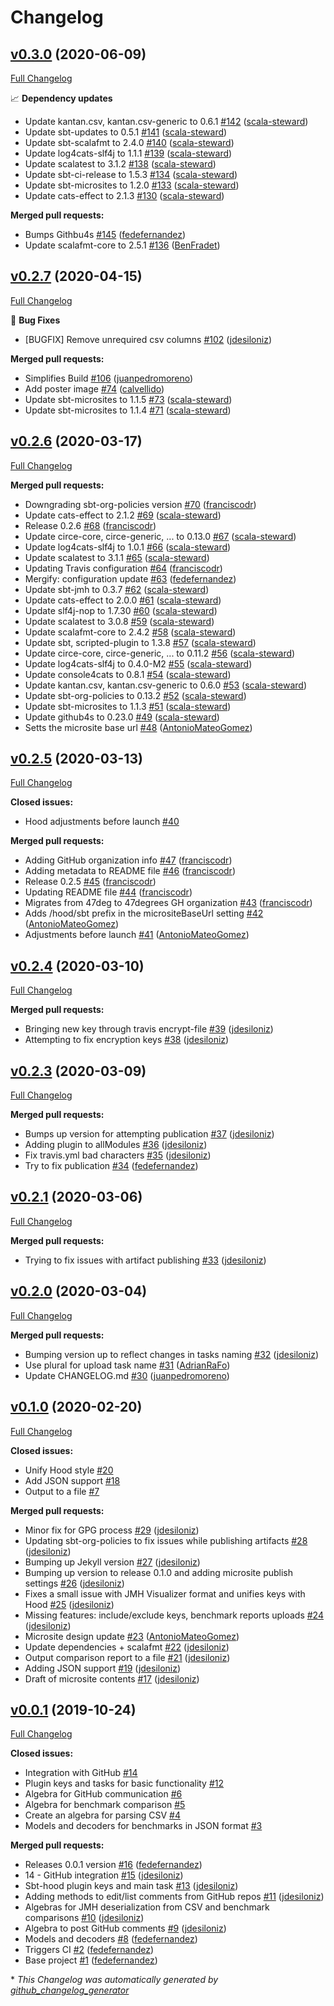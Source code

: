 # Changelog

## [v0.3.0](https://github.com/47degrees/sbt-hood/tree/v0.3.0) (2020-06-09)

[Full Changelog](https://github.com/47degrees/sbt-hood/compare/v0.2.7...v0.3.0)

📈 **Dependency updates**

- Update kantan.csv, kantan.csv-generic to 0.6.1 [\#142](https://github.com/47degrees/sbt-hood/pull/142) ([scala-steward](https://github.com/scala-steward))
- Update sbt-updates to 0.5.1 [\#141](https://github.com/47degrees/sbt-hood/pull/141) ([scala-steward](https://github.com/scala-steward))
- Update sbt-scalafmt to 2.4.0 [\#140](https://github.com/47degrees/sbt-hood/pull/140) ([scala-steward](https://github.com/scala-steward))
- Update log4cats-slf4j to 1.1.1 [\#139](https://github.com/47degrees/sbt-hood/pull/139) ([scala-steward](https://github.com/scala-steward))
- Update scalatest to 3.1.2 [\#138](https://github.com/47degrees/sbt-hood/pull/138) ([scala-steward](https://github.com/scala-steward))
- Update sbt-ci-release to 1.5.3 [\#134](https://github.com/47degrees/sbt-hood/pull/134) ([scala-steward](https://github.com/scala-steward))
- Update sbt-microsites to 1.2.0 [\#133](https://github.com/47degrees/sbt-hood/pull/133) ([scala-steward](https://github.com/scala-steward))
- Update cats-effect to 2.1.3 [\#130](https://github.com/47degrees/sbt-hood/pull/130) ([scala-steward](https://github.com/scala-steward))

**Merged pull requests:**

- Bumps Githbu4s [\#145](https://github.com/47degrees/sbt-hood/pull/145) ([fedefernandez](https://github.com/fedefernandez))
- Update scalafmt-core to 2.5.1 [\#136](https://github.com/47degrees/sbt-hood/pull/136) ([BenFradet](https://github.com/BenFradet))

## [v0.2.7](https://github.com/47degrees/sbt-hood/tree/v0.2.7) (2020-04-15)

[Full Changelog](https://github.com/47degrees/sbt-hood/compare/v0.2.6...v0.2.7)

🐛 **Bug Fixes**

- \[BUGFIX\] Remove unrequired csv columns [\#102](https://github.com/47degrees/sbt-hood/pull/102) ([jdesiloniz](https://github.com/jdesiloniz))

**Merged pull requests:**

- Simplifies Build [\#106](https://github.com/47degrees/sbt-hood/pull/106) ([juanpedromoreno](https://github.com/juanpedromoreno))
- Add poster image [\#74](https://github.com/47degrees/sbt-hood/pull/74) ([calvellido](https://github.com/calvellido))
- Update sbt-microsites to 1.1.5 [\#73](https://github.com/47degrees/sbt-hood/pull/73) ([scala-steward](https://github.com/scala-steward))
- Update sbt-microsites to 1.1.4 [\#71](https://github.com/47degrees/sbt-hood/pull/71) ([scala-steward](https://github.com/scala-steward))

## [v0.2.6](https://github.com/47degrees/sbt-hood/tree/v0.2.6) (2020-03-17)

[Full Changelog](https://github.com/47degrees/sbt-hood/compare/v0.2.5...v0.2.6)

**Merged pull requests:**

- Downgrading sbt-org-policies version [\#70](https://github.com/47degrees/sbt-hood/pull/70) ([franciscodr](https://github.com/franciscodr))
- Update cats-effect to 2.1.2 [\#69](https://github.com/47degrees/sbt-hood/pull/69) ([scala-steward](https://github.com/scala-steward))
- Release 0.2.6 [\#68](https://github.com/47degrees/sbt-hood/pull/68) ([franciscodr](https://github.com/franciscodr))
- Update circe-core, circe-generic, ... to 0.13.0 [\#67](https://github.com/47degrees/sbt-hood/pull/67) ([scala-steward](https://github.com/scala-steward))
- Update log4cats-slf4j to 1.0.1 [\#66](https://github.com/47degrees/sbt-hood/pull/66) ([scala-steward](https://github.com/scala-steward))
- Update scalatest to 3.1.1 [\#65](https://github.com/47degrees/sbt-hood/pull/65) ([scala-steward](https://github.com/scala-steward))
- Updating Travis configuration [\#64](https://github.com/47degrees/sbt-hood/pull/64) ([franciscodr](https://github.com/franciscodr))
- Mergify: configuration update [\#63](https://github.com/47degrees/sbt-hood/pull/63) ([fedefernandez](https://github.com/fedefernandez))
- Update sbt-jmh to 0.3.7 [\#62](https://github.com/47degrees/sbt-hood/pull/62) ([scala-steward](https://github.com/scala-steward))
- Update cats-effect to 2.0.0 [\#61](https://github.com/47degrees/sbt-hood/pull/61) ([scala-steward](https://github.com/scala-steward))
- Update slf4j-nop to 1.7.30 [\#60](https://github.com/47degrees/sbt-hood/pull/60) ([scala-steward](https://github.com/scala-steward))
- Update scalatest to 3.0.8 [\#59](https://github.com/47degrees/sbt-hood/pull/59) ([scala-steward](https://github.com/scala-steward))
- Update scalafmt-core to 2.4.2 [\#58](https://github.com/47degrees/sbt-hood/pull/58) ([scala-steward](https://github.com/scala-steward))
- Update sbt, scripted-plugin to 1.3.8 [\#57](https://github.com/47degrees/sbt-hood/pull/57) ([scala-steward](https://github.com/scala-steward))
- Update circe-core, circe-generic, ... to 0.11.2 [\#56](https://github.com/47degrees/sbt-hood/pull/56) ([scala-steward](https://github.com/scala-steward))
- Update log4cats-slf4j to 0.4.0-M2 [\#55](https://github.com/47degrees/sbt-hood/pull/55) ([scala-steward](https://github.com/scala-steward))
- Update console4cats to 0.8.1 [\#54](https://github.com/47degrees/sbt-hood/pull/54) ([scala-steward](https://github.com/scala-steward))
- Update kantan.csv, kantan.csv-generic to 0.6.0 [\#53](https://github.com/47degrees/sbt-hood/pull/53) ([scala-steward](https://github.com/scala-steward))
- Update sbt-org-policies to 0.13.2 [\#52](https://github.com/47degrees/sbt-hood/pull/52) ([scala-steward](https://github.com/scala-steward))
- Update sbt-microsites to 1.1.3 [\#51](https://github.com/47degrees/sbt-hood/pull/51) ([scala-steward](https://github.com/scala-steward))
- Update github4s to 0.23.0 [\#49](https://github.com/47degrees/sbt-hood/pull/49) ([scala-steward](https://github.com/scala-steward))
- Setts the microsite base url [\#48](https://github.com/47degrees/sbt-hood/pull/48) ([AntonioMateoGomez](https://github.com/AntonioMateoGomez))

## [v0.2.5](https://github.com/47degrees/sbt-hood/tree/v0.2.5) (2020-03-13)

[Full Changelog](https://github.com/47degrees/sbt-hood/compare/v0.2.4...v0.2.5)

**Closed issues:**

- Hood adjustments before launch [\#40](https://github.com/47degrees/sbt-hood/issues/40)

**Merged pull requests:**

- Adding GitHub organization info [\#47](https://github.com/47degrees/sbt-hood/pull/47) ([franciscodr](https://github.com/franciscodr))
- Adding metadata to README file [\#46](https://github.com/47degrees/sbt-hood/pull/46) ([franciscodr](https://github.com/franciscodr))
- Release 0.2.5 [\#45](https://github.com/47degrees/sbt-hood/pull/45) ([franciscodr](https://github.com/franciscodr))
- Updating README file [\#44](https://github.com/47degrees/sbt-hood/pull/44) ([franciscodr](https://github.com/franciscodr))
- Migrates from 47deg to 47degrees GH organization [\#43](https://github.com/47degrees/sbt-hood/pull/43) ([franciscodr](https://github.com/franciscodr))
- Adds /hood/sbt prefix in the micrositeBaseUrl setting [\#42](https://github.com/47degrees/sbt-hood/pull/42) ([AntonioMateoGomez](https://github.com/AntonioMateoGomez))
- Adjustments before launch [\#41](https://github.com/47degrees/sbt-hood/pull/41) ([AntonioMateoGomez](https://github.com/AntonioMateoGomez))

## [v0.2.4](https://github.com/47degrees/sbt-hood/tree/v0.2.4) (2020-03-10)

[Full Changelog](https://github.com/47degrees/sbt-hood/compare/v0.2.3...v0.2.4)

**Merged pull requests:**

- Bringing new key through travis encrypt-file [\#39](https://github.com/47degrees/sbt-hood/pull/39) ([jdesiloniz](https://github.com/jdesiloniz))
- Attempting to fix encryption keys [\#38](https://github.com/47degrees/sbt-hood/pull/38) ([jdesiloniz](https://github.com/jdesiloniz))

## [v0.2.3](https://github.com/47degrees/sbt-hood/tree/v0.2.3) (2020-03-09)

[Full Changelog](https://github.com/47degrees/sbt-hood/compare/v0.2.1...v0.2.3)

**Merged pull requests:**

- Bumps up version for attempting publication [\#37](https://github.com/47degrees/sbt-hood/pull/37) ([jdesiloniz](https://github.com/jdesiloniz))
- Adding plugin to allModules [\#36](https://github.com/47degrees/sbt-hood/pull/36) ([jdesiloniz](https://github.com/jdesiloniz))
- Fix travis.yml bad characters [\#35](https://github.com/47degrees/sbt-hood/pull/35) ([jdesiloniz](https://github.com/jdesiloniz))
- Try to fix publication [\#34](https://github.com/47degrees/sbt-hood/pull/34) ([fedefernandez](https://github.com/fedefernandez))

## [v0.2.1](https://github.com/47degrees/sbt-hood/tree/v0.2.1) (2020-03-06)

[Full Changelog](https://github.com/47degrees/sbt-hood/compare/v0.2.0...v0.2.1)

**Merged pull requests:**

- Trying to fix issues with artifact publishing [\#33](https://github.com/47degrees/sbt-hood/pull/33) ([jdesiloniz](https://github.com/jdesiloniz))

## [v0.2.0](https://github.com/47degrees/sbt-hood/tree/v0.2.0) (2020-03-04)

[Full Changelog](https://github.com/47degrees/sbt-hood/compare/v0.1.0...v0.2.0)

**Merged pull requests:**

- Bumping version up to reflect changes in tasks naming [\#32](https://github.com/47degrees/sbt-hood/pull/32) ([jdesiloniz](https://github.com/jdesiloniz))
- Use plural for upload task name [\#31](https://github.com/47degrees/sbt-hood/pull/31) ([AdrianRaFo](https://github.com/AdrianRaFo))
- Update CHANGELOG.md [\#30](https://github.com/47degrees/sbt-hood/pull/30) ([juanpedromoreno](https://github.com/juanpedromoreno))

## [v0.1.0](https://github.com/47degrees/sbt-hood/tree/v0.1.0) (2020-02-20)

[Full Changelog](https://github.com/47degrees/sbt-hood/compare/v0.0.1...v0.1.0)

**Closed issues:**

- Unify Hood style [\#20](https://github.com/47degrees/sbt-hood/issues/20)
- Add JSON support [\#18](https://github.com/47degrees/sbt-hood/issues/18)
- Output to a file [\#7](https://github.com/47degrees/sbt-hood/issues/7)

**Merged pull requests:**

- Minor fix for GPG process [\#29](https://github.com/47degrees/sbt-hood/pull/29) ([jdesiloniz](https://github.com/jdesiloniz))
- Updating sbt-org-policies to fix issues while publishing artifacts [\#28](https://github.com/47degrees/sbt-hood/pull/28) ([jdesiloniz](https://github.com/jdesiloniz))
- Bumping up Jekyll version [\#27](https://github.com/47degrees/sbt-hood/pull/27) ([jdesiloniz](https://github.com/jdesiloniz))
- Bumping up version to release 0.1.0 and adding microsite publish settings [\#26](https://github.com/47degrees/sbt-hood/pull/26) ([jdesiloniz](https://github.com/jdesiloniz))
- Fixes a small issue with JMH Visualizer format and unifies keys with Hood [\#25](https://github.com/47degrees/sbt-hood/pull/25) ([jdesiloniz](https://github.com/jdesiloniz))
- Missing features: include/exclude keys, benchmark reports uploads [\#24](https://github.com/47degrees/sbt-hood/pull/24) ([jdesiloniz](https://github.com/jdesiloniz))
- Microsite design update [\#23](https://github.com/47degrees/sbt-hood/pull/23) ([AntonioMateoGomez](https://github.com/AntonioMateoGomez))
- Update dependencies + scalafmt [\#22](https://github.com/47degrees/sbt-hood/pull/22) ([jdesiloniz](https://github.com/jdesiloniz))
- Output comparison report to a file [\#21](https://github.com/47degrees/sbt-hood/pull/21) ([jdesiloniz](https://github.com/jdesiloniz))
- Adding JSON support [\#19](https://github.com/47degrees/sbt-hood/pull/19) ([jdesiloniz](https://github.com/jdesiloniz))
- Draft of microsite contents [\#17](https://github.com/47degrees/sbt-hood/pull/17) ([jdesiloniz](https://github.com/jdesiloniz))

## [v0.0.1](https://github.com/47degrees/sbt-hood/tree/v0.0.1) (2019-10-24)

[Full Changelog](https://github.com/47degrees/sbt-hood/compare/0322285d2d6f54c4934523fb17cee7e5535a715f...v0.0.1)

**Closed issues:**

- Integration with GitHub [\#14](https://github.com/47degrees/sbt-hood/issues/14)
- Plugin keys and tasks for basic functionality [\#12](https://github.com/47degrees/sbt-hood/issues/12)
- Algebra for GitHub communication [\#6](https://github.com/47degrees/sbt-hood/issues/6)
- Algebra for benchmark comparison [\#5](https://github.com/47degrees/sbt-hood/issues/5)
- Create an algebra for parsing CSV [\#4](https://github.com/47degrees/sbt-hood/issues/4)
- Models and decoders for benchmarks in JSON format [\#3](https://github.com/47degrees/sbt-hood/issues/3)

**Merged pull requests:**

- Releases 0.0.1 version [\#16](https://github.com/47degrees/sbt-hood/pull/16) ([fedefernandez](https://github.com/fedefernandez))
- 14 - GitHub integration [\#15](https://github.com/47degrees/sbt-hood/pull/15) ([jdesiloniz](https://github.com/jdesiloniz))
- Sbt-hood plugin keys and main task [\#13](https://github.com/47degrees/sbt-hood/pull/13) ([jdesiloniz](https://github.com/jdesiloniz))
- Adding methods to edit/list comments from GitHub repos [\#11](https://github.com/47degrees/sbt-hood/pull/11) ([jdesiloniz](https://github.com/jdesiloniz))
- Algebras for JMH deserialization from CSV and benchmark comparisons [\#10](https://github.com/47degrees/sbt-hood/pull/10) ([jdesiloniz](https://github.com/jdesiloniz))
- Algebra to post GitHub comments [\#9](https://github.com/47degrees/sbt-hood/pull/9) ([jdesiloniz](https://github.com/jdesiloniz))
- Models and decoders [\#8](https://github.com/47degrees/sbt-hood/pull/8) ([fedefernandez](https://github.com/fedefernandez))
- Triggers CI [\#2](https://github.com/47degrees/sbt-hood/pull/2) ([fedefernandez](https://github.com/fedefernandez))
- Base project [\#1](https://github.com/47degrees/sbt-hood/pull/1) ([fedefernandez](https://github.com/fedefernandez))



\* *This Changelog was automatically generated by [github_changelog_generator](https://github.com/github-changelog-generator/github-changelog-generator)*
